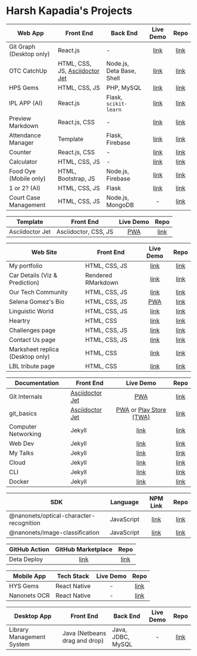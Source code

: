 # Harsh Kapadia's Projects

| Web App                  | Front End                                                                         | Back End                  |                         Live Demo                         |                                  Repo                                  |
| ------------------------ | --------------------------------------------------------------------------------- | ------------------------- | :-------------------------------------------------------: | :--------------------------------------------------------------------: |
| Git Graph (Desktop only) | React.js                                                                          | -                         |     [link](https://harshkapadia2.github.io/git-graph)     |           [link](https://github.com/HarshKapadia2/git-graph)           |
| OTC CatchUp              | HTML, CSS, JS, [Asciidoctor Jet](https://harshkapadia2.github.io/asciidoctor-jet) | Node.js, Deta Base, Shell |         [link](https://catchup.ourtech.community)         |          [link](https://github.com/OurTechCommunity/catchup)           |
| HPS Gems                 | HTML, CSS, JS                                                                     | PHP, MySQL                |          [link](https://hps-gems.herokuapp.com)           |           [link](https://github.com/HarshKapadia2/hps-gems)            |
| IPL APP (AI)             | React.js                                                                          | Flask, `scikit-learn`     |      [link](https://harshkapadia2.github.io/ipl-app)      |            [link](https://github.com/HarshKapadia2/ipl-app)            |
| Preview Markdown         | React.js, CSS                                                                     | -                         | [link](https://harshkapadia2.github.io/preview-markdown)  |       [link](https://github.com/HarshKapadia2/preview-markdown)        |
| Attendance Manager       | Template                                                                          | Flask, Firebase           | [link](https://attendance-management-flask.herokuapp.com) |     [link](https://github.com/HarshKapadia2/attendance_management)     |
| Counter                  | React.js, CSS                                                                     | -                         | [link](https://harshkapadia2.github.io/react-js-counter)  |       [link](https://github.com/HarshKapadia2/react-js-counter)        |
| Calculator               | HTML, CSS, JS                                                                     | -                         |    [link](https://harshkapadia2.github.io/calculator)     |          [link](https://github.com/HarshKapadia2/calculator)           |
| Food Oye (Mobile only)   | HTML, Bootstrap, JS                                                               | Node.js, Firebase         |          [link](https://food-oye.herokuapp.com)           |            [link](https://github.com/rajatrjoshi/food-oye)             |
| 1 or 2? (AI)             | HTML, CSS, JS                                                                     | Flask                     |         [link](https://one-or-two.herokuapp.com)          |          [link](https://github.com/HarshKapadia2/one-or-two)           |
| Court Case Management    | HTML, CSS, JS                                                                     | Node.js, MongoDB          |                             -                             | [link](https://github.com/HarshKapadia2/court_case_management_web_app) |

| Template        | Front End            |                       Live Demo                        |                           Repo                           |
| --------------- | -------------------- | :----------------------------------------------------: | :------------------------------------------------------: |
| Asciidoctor Jet | Asciidoctor, CSS, JS | [PWA](https://harshkapadia2.github.io/asciidoctor-jet) | [link](https://github.com/HarshKapadia2/asciidoctor-jet) |

| Web Site                         | Front End          |                           Live Demo                            |                              Repo                               |
| -------------------------------- | ------------------ | :------------------------------------------------------------: | :-------------------------------------------------------------: |
| My portfolio                     | HTML, CSS, JS      |                [link](https://harshkapadia.me)                 |      [link](https://github.com/HarshKapadia2/portfolio-v2)      |
| Car Details (Viz & Prediction)   | Rendered RMarkdown |      [link](https://harshkapadia2.github.io/car-details)       |      [link](https://github.com/HarshKapadia2/car-details)       |
| Our Tech Community               | HTML, CSS, JS      |               [link](https://ourtech.community)                |      [link](https://github.com/OurTechCommunity/web-site)       |
| Selena Gomez's Bio               | HTML, CSS, JS      |         [PWA](https://harshkapadia2.github.io/sg-bio)          |         [link](https://github.com/HarshKapadia2/sg-bio)         |
| Linguistic World                 | HTML, CSS, JS      |               [link](https://linguisticworld.in)               |       [link](https://github.com/LinguisticWorld/web-site)       |
| Heartry                          | HTML, CSS          |                 [link](https://www.heartry.tk)                 |   [link](https://github.com/SirusCodes/heartry/tree/gh-pages)   |
| Challenges page                  | HTML, CSS, JS      | [link](https://harshkapadia2.github.io/sample-challenges-page) | [link](https://github.com/HarshKapadia2/sample-challenges-page) |
| Contact Us page                  | HTML, CSS, JS      | [link](https://harshkapadia2.github.io/sample-contact-us-page) | [link](https://github.com/HarshKapadia2/sample-contact-us-page) |
| Marksheet replica (Desktop only) | HTML, CSS          |    [link](https://harshkapadia2.github.io/sample-marksheet)    |    [link](https://github.com/HarshKapadia2/sample-marksheet)    |
| LBL tribute page                 | HTML, CSS          |    [link](https://harshkapadia2.github.io/lbl-tribute-page)    |    [link](https://github.com/HarshKapadia2/lbl-tribute-page)    |

| Documentation       | Front End                                                          |                                                                      Live Demo                                                                      |                          Repo                          |
| ------------------- | ------------------------------------------------------------------ | :-------------------------------------------------------------------------------------------------------------------------------------------------: | :----------------------------------------------------: |
| Git Internals       | [Asciidoctor Jet](https://harshkapadia2.github.io/asciidoctor-jet) |                                                         [PWA](https://git.harshkapadia.me)                                                          | [link](https://github.com/HarshKapadia2/git_internals) |
| git_basics          | [Asciidoctor Jet](https://harshkapadia2.github.io/asciidoctor-jet) | [PWA](https://harshkapadia2.github.io/git_basics) or [Play Store (TWA)](https://play.google.com/store/apps/details?id=com.harsh_kapadia.git_basics) |  [link](https://github.com/HarshKapadia2/git_basics)   |
| Computer Networking | Jekyll                                                             |                                                     [link](https://networking.harshkapadia.me)                                                      |  [link](https://github.com/HarshKapadia2/networking)   |
| Web Dev             | Jekyll                                                             |                                                         [link](https://dev.harshkapadia.me)                                                         |    [link](https://github.com/HarshKapadia2/web-dev)    |
| My Talks            | Jekyll                                                             |                                                        [link](https://talks.harshkapadia.me)                                                        |     [link](https://github.com/HarshKapadia2/talks)     |
| Cloud               | Jekyll                                                             |                                                    [link](https://harshkapadia2.github.io/cloud)                                                    |     [link](https://github.com/HarshKapadia2/cloud)     |
| CLI                 | Jekyll                                                             |                                                     [link](https://harshkapadia2.github.io/cli)                                                     |      [link](https://github.com/HarshKapadia2/cli)      |
| Docker              | Jekyll                                                             |                                                   [link](https://harshkapadia2.github.io/docker)                                                    |    [link](https://github.com/HarshKapadia2/docker)     |

| SDK                                     | Language   |                                   NPM Link                                    |                      Repo                      |
| --------------------------------------- | ---------- | :---------------------------------------------------------------------------: | :--------------------------------------------: |
| @nanonets/optical-character-recognition | JavaScript | [link](https://www.npmjs.com/package/@nanonets/optical-character-recognition) | [link](https://github.com/NanoNets/ocr-js-sdk) |
| @nanonets/image-classification          | JavaScript |     [link](https://www.npmjs.com/package/@nanonets/image-classification)      | [link](https://github.com/NanoNets/ic-js-sdk)  |

| GitHub Action |                     GitHub Marketplace                     |                         Repo                         |
| ------------- | :--------------------------------------------------------: | :--------------------------------------------------: |
| Deta Deploy   | [link](https://github.com/marketplace/actions/deta-deploy) | [link](https://github.com/HarshKapadia2/deta-deploy) |

| Mobile App   | Tech Stack   | Live Demo |                           Repo                            |
| ------------ | ------------ | :-------: | :-------------------------------------------------------: |
| HYS Gems     | React Native |     -     |     [link](https://github.com/HarshKapadia2/hys-gems)     |
| Nanonets OCR | React Native |     -     | [link](https://github.com/HarshKapadia2/nanonets-ocr-app) |

| Desktop App               | Front End                     | Back End          | Live Demo |                                 Repo                                  |
| ------------------------- | ----------------------------- | ----------------- | :-------: | :-------------------------------------------------------------------: |
| Library Management System | Java (Netbeans drag and drop) | Java, JDBC, MySQL |     -     | [link](https://github.com/HarshKapadia2/JDBC_LibraryManagementSystem) |
